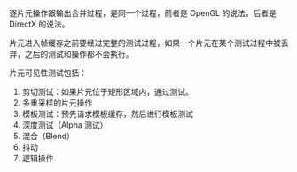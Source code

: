 逐片元操作跟输出合并过程，是同一个过程，前者是 OpenGL 的说法，后者是 DirectX 的说法。

片元进入帧缓存之前要经过完整的测试过程，如果一个片元在某个测试过程中被丢弃，之后的测试和操作都不会执行。

片元可见性测试包括：

1. 剪切测试：如果片元位于矩形区域内，通过测试。
2. 多重采样的片元操作
3. 模板测试：预先请求模板缓存，然后进行模板测试
4. 深度测试（Alpha 测试）
5. 混合（Blend）
6. 抖动
7. 逻辑操作